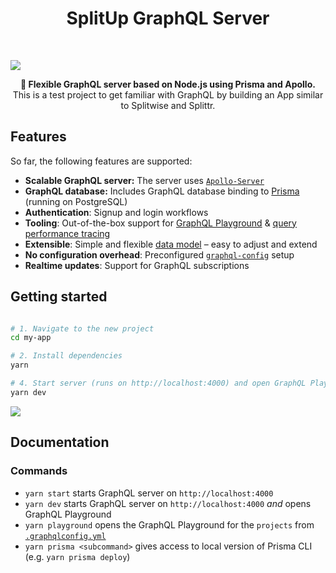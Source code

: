 <h1 align="center"><strong>SplitUp GraphQL Server</strong></h1>

<br />

![](https://imgur.com/lIi4YrZ.png)

<div align="center"><strong>🚀 Flexible GraphQL server based on Node.js using Prisma and Apollo.</strong></div>
<div align="center">This is a test project to get familiar with GraphQL by building an App similar to Splitwise and Splittr.</div>

## Features
So far, the following features are supported:

- **Scalable GraphQL server:** The server uses [`Apollo-Server`](https://github.com/apollographql/apollo-server) 
- **GraphQL database:** Includes GraphQL database binding to [Prisma](https://www.prismagraphql.com) (running on PostgreSQL)
- **Authentication**: Signup and login workflows
- **Tooling**: Out-of-the-box support for [GraphQL Playground](https://github.com/prisma/graphql-playground) & [query performance tracing](https://github.com/apollographql/apollo-tracing)
- **Extensible**: Simple and flexible [data model](./database/datamodel.graphql) – easy to adjust and extend
- **No configuration overhead**: Preconfigured [`graphql-config`](https://github.com/prisma/graphql-config) setup
- **Realtime updates**: Support for GraphQL subscriptions

## Getting started

```sh

# 1. Navigate to the new project
cd my-app

# 2. Install dependencies
yarn

# 4. Start server (runs on http://localhost:4000) and open GraphQL Playground
yarn dev
```

![](https://imgur.com/hElq68i.png)

## Documentation

### Commands

* `yarn start` starts GraphQL server on `http://localhost:4000`
* `yarn dev` starts GraphQL server on `http://localhost:4000` _and_ opens GraphQL Playground
* `yarn playground` opens the GraphQL Playground for the `projects` from [`.graphqlconfig.yml`](./.graphqlconfig.yml)
* `yarn prisma <subcommand>` gives access to local version of Prisma CLI (e.g. `yarn prisma deploy`)

